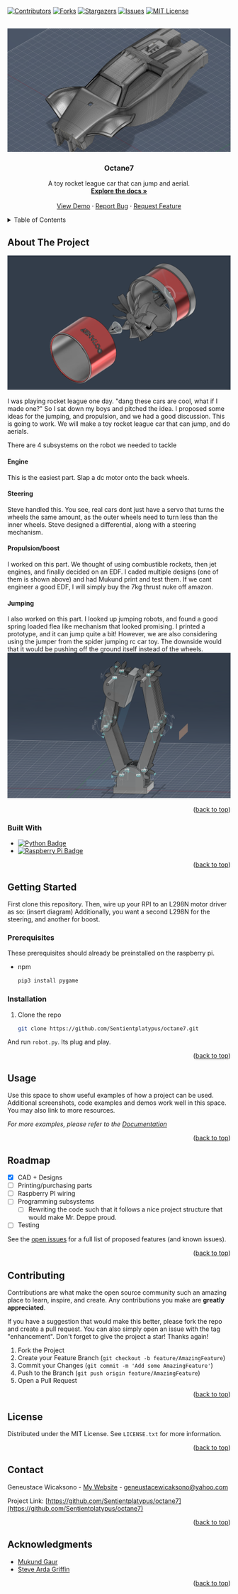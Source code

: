 <!-- Improved compatibility of back to top link: See: https://github.com/othneildrew/Best-README-Template/pull/73 -->
<a name="readme-top"></a>
<!--
*** Thanks for checking out the Best-README-Template. If you have a suggestion
*** that would make this better, please fork the repo and create a pull request
*** or simply open an issue with the tag "enhancement".
*** Don't forget to give the project a star!
*** Thanks again! Now go create something AMAZING! :D
-->



<!-- PROJECT SHIELDS -->
<!--
*** I'm using markdown "reference style" links for readability.
*** Reference links are enclosed in brackets [ ] instead of parentheses ( ).
*** See the bottom of this document for the declaration of the reference variables
*** for contributors-url, forks-url, etc. This is an optional, concise syntax you may use.
*** https://www.markdownguide.org/basic-syntax/#reference-style-links
-->
[![Contributors][contributors-shield]][contributors-url]
[![Forks][forks-shield]][forks-url]
[![Stargazers][stars-shield]][stars-url]
[![Issues][issues-shield]][issues-url]
[![MIT License][license-shield]][license-url]


<!-- PROJECT LOGO -->
<br />
<div align="center">
  <a href="https://github.com/Sentientplatypus/octane7">
    <img src="images/body.png" alt="Logo">
  </a>

<h3 align="center">Octane7</h3>

  <p align="center">
    A toy rocket league car that can jump and aerial.
    <br /> 
    <a href="https://github.com/Sentientplatypus/octane7"><strong>Explore the docs »</strong></a>
    <br />
    <br />
    <a href="https://github.com/Sentientplatypus/octane7">View Demo</a>
    ·
    <a href="https://github.com/Sentientplatypus/octane7/issues">Report Bug</a>
    ·
    <a href="https://github.com/Sentientplatypus/octane7/issues">Request Feature</a>
  </p>
</div>



<!-- TABLE OF CONTENTS -->
<details>
  <summary>Table of Contents</summary>
  <ol>
    <li>
      <a href="#about-the-project">About The Project</a>
      <ul>
        <li><a href="#built-with">Built With</a></li>
      </ul>
    </li>
    <li>
      <a href="#getting-started">Getting Started</a>
      <ul>
        <li><a href="#prerequisites">Prerequisites</a></li>
        <li><a href="#installation">Installation</a></li>
      </ul>
    </li>
    <li><a href="#usage">Usage</a></li>
    <li><a href="#roadmap">Roadmap</a></li>
    <li><a href="#contributing">Contributing</a></li>
    <li><a href="#license">License</a></li>
    <li><a href="#contact">Contact</a></li>
    <li><a href="#acknowledgments">Acknowledgments</a></li>
  </ol>
</details>



<!-- ABOUT THE PROJECT -->
## About The Project

[![Product Name Screen Shot][product-screenshot]](https://example.com)

I was playing rocket league one day. "dang these cars are cool, what if I made one?" So I sat down my boys and pitched the idea. I proposed some ideas for the jumping, and propulsion, and we had a good discussion. This is going to work. We will make a toy rocket league car that can jump, and do aerials.

There are 4 subsystems on the robot we needed to tackle
#### Engine
This is the easiest part. Slap a dc motor onto the back wheels.
#### Steering
Steve handled this. You see, real cars dont just have a servo that turns the wheels the same amount, as the outer wheels need to turn less than the inner wheels. Steve designed a differential, along with a steering mechanism.

#### Propulsion/boost
I worked on this part. We thought of using combustible rockets, then jet engines, and finally decided on an EDF. I caded multiple designs (one of them is shown above) and had Mukund print and test them. If we cant engineer a good EDF, I will simply buy the 7kg thrust nuke off amazon.

#### Jumping
I also worked on this part. I looked up jumping robots, and found a good spring loaded flea like mechanism that looked promising. I printed a prototype, and it can jump quite a bit! However, we are also considering using the jumper from the spider jumping rc car toy. The downside would that it would be pushing off the ground itself instead of the wheels.
[![jumper mechanism][jumper]]()
<p align="right">(<a href="#readme-top">back to top</a>)</p>



### Built With

* [![Python Badge][python]][python-url]
* [![Raspberry Pi Badge][rpi]][rpi-url]

<p align="right">(<a href="#readme-top">back to top</a>)</p>



<!-- GETTING STARTED -->
## Getting Started

First clone this repository.  Then, wire up your RPI to an L298N motor driver as so: (insert diagram) Additionally, you want a second L298N for the steering, and another for boost.

### Prerequisites

These prerequisites should already be preinstalled on the raspberry pi.
* npm
  ```sh
  pip3 install pygame
  ```

### Installation


1. Clone the repo
   ```sh
   git clone https://github.com/Sentientplatypus/octane7.git
   ```

And run `robot.py`. Its plug and play.

<p align="right">(<a href="#readme-top">back to top</a>)</p>



<!-- USAGE EXAMPLES -->
## Usage

Use this space to show useful examples of how a project can be used. Additional screenshots, code examples and demos work well in this space. You may also link to more resources.

_For more examples, please refer to the [Documentation](https://example.com)_

<p align="right">(<a href="#readme-top">back to top</a>)</p>



<!-- ROADMAP -->
## Roadmap

- [X] CAD + Designs
- [ ] Printing/purchasing parts
- [ ] Raspberry PI wiring
- [ ] Programming subsystems
    - [ ] Rewriting the code such that it follows a nice project structure that would make Mr. Deppe proud.
- [ ] Testing

See the [open issues](https://github.com/Sentientplatypus/octane7/issues) for a full list of proposed features (and known issues).

<p align="right">(<a href="#readme-top">back to top</a>)</p>



<!-- CONTRIBUTING -->
## Contributing

Contributions are what make the open source community such an amazing place to learn, inspire, and create. Any contributions you make are **greatly appreciated**.

If you have a suggestion that would make this better, please fork the repo and create a pull request. You can also simply open an issue with the tag "enhancement".
Don't forget to give the project a star! Thanks again!

1. Fork the Project
2. Create your Feature Branch (`git checkout -b feature/AmazingFeature`)
3. Commit your Changes (`git commit -m 'Add some AmazingFeature'`)
4. Push to the Branch (`git push origin feature/AmazingFeature`)
5. Open a Pull Request

<p align="right">(<a href="#readme-top">back to top</a>)</p>



<!-- LICENSE -->
## License

Distributed under the MIT License. See `LICENSE.txt` for more information.

<p align="right">(<a href="#readme-top">back to top</a>)</p>



<!-- CONTACT -->
## Contact

Geneustace Wicaksono - [My Website](https://genewica.herokuapp.com) - geneustacewicaksono@yahoo.com

Project Link: [https://github.com/Sentientplatypus/octane7](https://github.com/Sentientplatypus/octane7)

<p align="right">(<a href="#readme-top">back to top</a>)</p>



<!-- ACKNOWLEDGMENTS -->
## Acknowledgments

* [Mukund Gaur]()
* [Steve Arda Griffin]()

<p align="right">(<a href="#readme-top">back to top</a>)</p>



<!-- MARKDOWN LINKS & IMAGES -->
<!-- https://www.markdownguide.org/basic-syntax/#reference-style-links -->
[contributors-shield]: https://img.shields.io/github/contributors/Sentientplatypus/octane7.svg?style=for-the-badge
[contributors-url]: https://github.com/Sentientplatypus/octane7/graphs/contributors
[forks-shield]: https://img.shields.io/github/forks/Sentientplatypus/octane7.svg?style=for-the-badge
[forks-url]: https://github.com/Sentientplatypus/octane7/network/members
[stars-shield]: https://img.shields.io/github/stars/Sentientplatypus/octane7.svg?style=for-the-badge
[stars-url]: https://github.com/Sentientplatypus/octane7/stargazers
[issues-shield]: https://img.shields.io/github/issues/Sentientplatypus/octane7.svg?style=for-the-badge
[issues-url]: https://github.com/Sentientplatypus/octane7/issues
[license-shield]: https://img.shields.io/github/license/Sentientplatypus/octane7.svg?style=for-the-badge
[license-url]: https://github.com/Sentientplatypus/octane7/blob/master/LICENSE.txt
[linkedin-shield]: https://img.shields.io/badge/-LinkedIn-black.svg?style=for-the-badge&logo=linkedin&colorB=555
[linkedin-url]: https://linkedin.com/in/linkedin_username
[product-screenshot]: images/engine.png
[jumper]: images/jumper.png
[body]: images/body.png
[python]: https://img.shields.io/badge/Python-3776AB?style=for-the-badge&logo=python&logoColor=white
[python-url]: https://python.com
[rpi]: https://img.shields.io/badge/Raspberry%20Pi-A22846?style=for-the-badge&logo=Raspberry%20Pi&logoColor=white
[rpi-url]: https://raspberrypi.com
